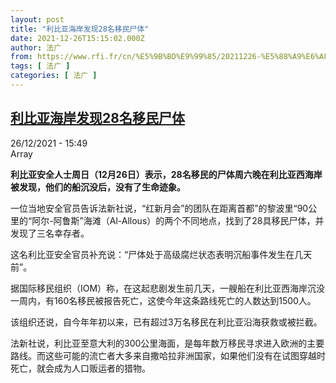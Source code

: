 ```yaml
---
layout: post
title: "利比亚海岸发现28名移民尸体"
date: 2021-12-26T15:15:02.000Z
author: 法广
from: https://www.rfi.fr/cn/%E5%9B%BD%E9%99%85/20211226-%E5%88%A9%E6%AF%94%E4%BA%9A%E6%B5%B7%E5%B2%B8%E5%8F%91%E7%8E%B028%E5%90%8D%E7%A7%BB%E6%B0%91%E5%B0%B8%E4%BD%93
tags: [ 法广 ]
categories: [ 法广 ]
---
```

<!--1640531702000-->
[利比亚海岸发现28名移民尸体](https://www.rfi.fr/cn/%E5%9B%BD%E9%99%85/20211226-%E5%88%A9%E6%AF%94%E4%BA%9A%E6%B5%B7%E5%B2%B8%E5%8F%91%E7%8E%B028%E5%90%8D%E7%A7%BB%E6%B0%91%E5%B0%B8%E4%BD%93)
------

<div>
<div>26/12/2021 - 15:49</div>Array<p><strong>                    利比亚安全人士周日（12月26日）表示，28名移民的尸体周六晚在利比亚西海岸被发现，他们的船沉没后，没有了生命迹象。                </strong></p><div >                    <p>一位当地安全官员告诉法新社说，“红新月会”的团队在距离首都”的黎波里“90公里的“阿尔-阿鲁斯”海滩（Al-Allous）的两个不同地点，找到了28具移民尸体，并发现了三名幸存者。</p><p>这名利比亚安全官员补充说：“尸体处于高级腐烂状态表明沉船事件发生在几天前”。</p><p>据国际移民组织（IOM）称，在这起悲剧发生前几天，一艘船在利比亚西海岸沉没一周内，有160名移民被报告死亡，这使今年这条路线死亡的人数达到1500人。</p><p>该组织还说，自今年年初以来，已有超过3万名移民在利比亚沿海获救或被拦截。</p><p>法新社说，利比亚至意大利的300公里海面，是每年数万移民寻求进入欧洲的主要路线。而这些可能的流亡者大多来自撒哈拉非洲国家，如果他们没有在试图穿越时死亡，就会成为人口贩运者的猎物。</p>                                            <div data-selfpromo-newsletter>    </div>    <div data-selfpromo-app>    </div>                </div>
</div>
